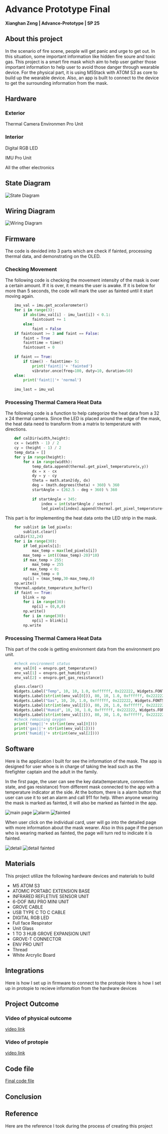 # Advance Prototype Final
**Xianghan Zeng | Advance-Prototype | SP 25**
## About this project
In the scenario of fire scene, people will get panic and urge to get out. In this situation, some important information like hidden fire soure and toxic gas. This project is a smart fire mask which aim to help user gather those important information to help user to avoid those danger through wearable device. For the physical part, it is using M5Stack with ATOM S3 as core to build up the wearable device. Also, an app is built to connect to the device to get the surrounding information from the mask.
## Hardware
### Exterior
Thermal Camera
Environmen Pro Unit
### Interior
Digital RGB LED

IMU Pro Unit

All the other electronics

## State Diagram
![State Diagram](State_diagram.svg)
## Wiring Diagram
![Wiring Diagram](Wire_diagram.svg)

## Firmware
The code is devided into 3 parts which are check if fainted, processing thermal data, and demonstrating on the OLED.
### Checking Movement
The following code is checking the movement intensity of the mask is over a certain amount. If it is over, it means the user is awake. If it is below for more than 5 seconds, the code will mark the user as fainted until it start moving again.
``` Python  
    imu_val = imu.get_accelerometer()
    for i in range(3):
        if abs(imu_val[i] - imu_last[i]) < 0.1:
            faintcount += 1
        else:
            faint = False
    if faintcount >= 3 and faint == False:
        faint = True
        fainttime = time()
        faintcount = 0
    
    if faint == True:
        if time() - fainttime> 5:
            print('faint||'+ 'fainted')
            vibrator.once(freq=100, duty=10, duration=50)
    else:
        print('faint||'+ 'normal')
        
    imu_last = imu_val
```

### Processing Thermal Camera Heat Data
The following code is a function to help categorize the heat data from a 32 x 24 thermal camera. Since the LED is placed around the edge of the mask, the heat data need to transform from a matrix to temperature with directions.
``` Python  
    def calDir(width,height):
    cx = (width - 1) / 2
    cy = (height - 1) / 2
    temp_data = []
    for y in range(height):
        for x in range(width):
            temp_data.append(thermal.get_pixel_temperature(x,y))
            dx = x - cx
            dy = y - cy
            theta = math.atan2(dy, dx)
            deg = (math.degrees(theta) + 360) % 360
            startAngle = (262.5 - deg + 360) % 360
            
            if startAngle < 345:
                index = int(startAngle / sector)
                led_pixels[index].append(thermal.get_pixel_temperature(x,y))
```
This part is for implementing the heat data onto the LED strip in the mask.
``` Python
    for sublist in led_pixels:
        sublist.clear()
    calDir(32,24)
    for i in range(30):
        if led_pixels[i]:
            max_temp = max(led_pixels[i])
        max_temp = int(((max_temp)-20)*10)
        if max_temp > 255:
            max_temp = 255
        if max_temp < 0:
            max_temp = 0
        np[i] = (max_temp,30-max_temp,0)
    np.write()     
    thermal.update_temperature_buffer()
    if faint == True:
        blink = np
        for i in range(30):
            np[i] = (0,0,0)
        np.write()
        for i in range(30):
            np[i] = blink[i]
        np.write
```

### Processing Thermal Camera Heat Data
This part of the code is getting environment data from the environment pro unit.
``` Python
    #check environment status
    env_val[0] = envpro.get_temperature()
    env_val[1] = envpro.get_humidity()
    env_val[2] = envpro.get_gas_resistance()

    glass.clear()
    Widgets.Label("Temp", 10, 10, 1.0, 0xffffff, 0x222222, Widgets.FONTS.DejaVu9, glass)
    Widgets.Label(str(int(env_val[0])), 80, 10, 1.0, 0xffffff, 0x222222, Widgets.FONTS.DejaVu9, glass)
    Widgets.Label("Gas", 10, 20, 1.0, 0xffffff, 0x222222, Widgets.FONTS.DejaVu9, glass)
    Widgets.Label(str(int(env_val[2])), 80, 20, 1.0, 0xffffff, 0x222222, Widgets.FONTS.DejaVu9, glass)
    Widgets.Label("Humid", 10, 30, 1.0, 0xffffff, 0x222222, Widgets.FONTS.DejaVu9, glass)
    Widgets.Label(str(int(env_val[1])), 80, 30, 1.0, 0xffffff, 0x222222, Widgets.FONTS.DejaVu9, glass)
    #check remaining oxygen
    print('temp||'+ str(int(env_val[0])))
    print('gas||'+ str(int(env_val[1])))
    print('humid||'+ str(int(env_val[2])))
```
## Software
Here is the application I built for see the information of the mask. The app is designed for user whoe is in charge of taking the lead such as the firefighter captain and the adult in the family.

In the first page, the user can see the key data(temperature, connection state, and gas resistance) from different mask connected to the app with a temperature indicator at the side.
At the bottom, there is a alarm button that user can use it to set an alarm and call 911 for help.
When anyone wearing the mask is marked as fainted, it will also be marked as fainted in the app.

![main page](interface/main_page.jpg) 
![alarm](interface/main_alarm.jpg)
![fainted](interface/main_fainted.jpg)

When user click on the individual card, user will go into the detailed page with more information about the mask wearer.
Also in this page if the person who is wearing marked as fainted, the page will turn red to indicate it is fainted.

![detail](interface/detail_page.jpg)
![detail fainted](interface/detail_alarm.jpg)




## Materials
This project utilize the following hardware devices and materials to build
* M5 ATOM S3
* ATOMIC PORTABC EXTENSION BASE
* INFRARED REFLETIVE SENSOR UNIT
* 6-DOF IMU PRO MINI UNIT
* GROVE CABLE
* USB TYPE C TO C CABLE
* DIGITAL RGB LED
* Full face Respirator
* Unit Glass
* 1 TO 3 HUB GROVE EXPANSION UNIT
* GROVE-T CONNECTOR
* ENV PRO UNIT
* Thread
* White Arcrylic Board

## Integrations
Here is how I set up in firmware to connect to the protopie
Here is how I set up in protopie to recieve information from the hardware devices
## Project Outcome
### Video of physical outcome
[video link](AP_assignment-4_physical_outcome_demonstration.mp4)
### Video of protopie
[video link](AP_Assignment-4_prototype_demonstration.mp4)

## Code file
[Final code file](final.py)

## Conclusion

## Reference
Here are the reference I took during the process of creating this project